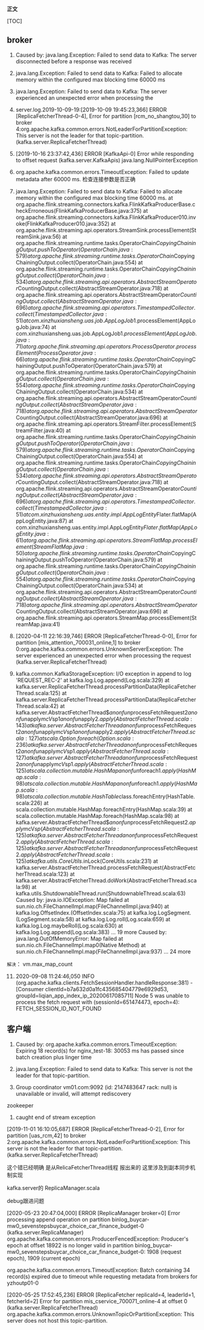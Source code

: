 **正文**

[TOC]


## broker

1. Caused by: java.lang.Exception: Failed to send data to Kafka: The server disconnected before a response was received



2. java.lang.Exception: Failed to send data to Kafka: Failed to allocate memory within the configured max blocking time 60000 ms



3. java.lang.Exception: Failed to send data to Kafka: The server experienced an unexpected error when processing the 
   


4. server.log.2019-10-09-19:[2019-10-09 19:45:23,366] ERROR [ReplicaFetcherThread-0-4], Error for partition [rcm_no_shangtou,30] to broker 4:org.apache.kafka.common.errors.NotLeaderForPartitionException: This server is not the leader for that topic-partition. (kafka.server.ReplicaFetcherThread)


5. [2019-10-16 23:37:42,436] ERROR [KafkaApi-0] Error while responding to offset request (kafka.server.KafkaApis)
java.lang.NullPointerException



7. org.apache.kafka.common.errors.TimeoutException: Failed to update metadata after 60000 ms.
   检查连接参数是否正确


8. java.lang.Exception: Failed to send data to Kafka: Failed to allocate memory within the configured max blocking time 60000 ms.
  at org.apache.flink.streaming.connectors.kafka.FlinkKafkaProducerBase.checkErroneous(FlinkKafkaProducerBase.java:375)
  at org.apache.flink.streaming.connectors.kafka.FlinkKafkaProducer010.invoke(FlinkKafkaProducer010.java:352)
  at org.apache.flink.streaming.api.operators.StreamSink.processElement(StreamSink.java:56)
  at org.apache.flink.streaming.runtime.tasks.OperatorChain$CopyingChainingOutput.pushToOperator(OperatorChain.java:579)
  at org.apache.flink.streaming.runtime.tasks.OperatorChain$CopyingChainingOutput.collect(OperatorChain.java:554)
  at org.apache.flink.streaming.runtime.tasks.OperatorChain$CopyingChainingOutput.collect(OperatorChain.java:534)
  at org.apache.flink.streaming.api.operators.AbstractStreamOperator$CountingOutput.collect(AbstractStreamOperator.java:718)
  at org.apache.flink.streaming.api.operators.AbstractStreamOperator$CountingOutput.collect(AbstractStreamOperator.java:696)
  at org.apache.flink.streaming.api.operators.TimestampedCollector.collect(TimestampedCollector.java:51)
  at com.xinzhuxiansheng.uas.job.AppLogJob$1.processElement(AppLogJob.java:74)
  at com.xinzhuxiansheng.uas.job.AppLogJob$1.processElement(AppLogJob.java:71)
  at org.apache.flink.streaming.api.operators.ProcessOperator.processElement(ProcessOperator.java:66)
  at org.apache.flink.streaming.runtime.tasks.OperatorChain$CopyingChainingOutput.pushToOperator(OperatorChain.java:579)
  at org.apache.flink.streaming.runtime.tasks.OperatorChain$CopyingChainingOutput.collect(OperatorChain.java:554)
  at org.apache.flink.streaming.runtime.tasks.OperatorChain$CopyingChainingOutput.collect(OperatorChain.java:534)
  at org.apache.flink.streaming.api.operators.AbstractStreamOperator$CountingOutput.collect(AbstractStreamOperator.java:718)
  at org.apache.flink.streaming.api.operators.AbstractStreamOperator$CountingOutput.collect(AbstractStreamOperator.java:696)
  at org.apache.flink.streaming.api.operators.StreamFilter.processElement(StreamFilter.java:40)
  at org.apache.flink.streaming.runtime.tasks.OperatorChain$CopyingChainingOutput.pushToOperator(OperatorChain.java:579)
  at org.apache.flink.streaming.runtime.tasks.OperatorChain$CopyingChainingOutput.collect(OperatorChain.java:554)
  at org.apache.flink.streaming.runtime.tasks.OperatorChain$CopyingChainingOutput.collect(OperatorChain.java:534)
  at org.apache.flink.streaming.api.operators.AbstractStreamOperator$CountingOutput.collect(AbstractStreamOperator.java:718)
  at org.apache.flink.streaming.api.operators.AbstractStreamOperator$CountingOutput.collect(AbstractStreamOperator.java:696)
  at org.apache.flink.streaming.api.operators.TimestampedCollector.collect(TimestampedCollector.java:51)
  at com.xinzhuxiansheng.uas.entity.impl.AppLogEntity$Flater.flatMap(AppLogEntity.java:87)
  at com.xinzhuxiansheng.uas.entity.impl.AppLogEntity$Flater.flatMap(AppLogEntity.java:61)
  at org.apache.flink.streaming.api.operators.StreamFlatMap.processElement(StreamFlatMap.java:50)
  at org.apache.flink.streaming.runtime.tasks.OperatorChain$CopyingChainingOutput.pushToOperator(OperatorChain.java:579)
  at org.apache.flink.streaming.runtime.tasks.OperatorChain$CopyingChainingOutput.collect(OperatorChain.java:554)
  at org.apache.flink.streaming.runtime.tasks.OperatorChain$CopyingChainingOutput.collect(OperatorChain.java:534)
  at org.apache.flink.streaming.api.operators.AbstractStreamOperator$CountingOutput.collect(AbstractStreamOperator.java:718)
  at org.apache.flink.streaming.api.operators.AbstractStreamOperator$CountingOutput.collect(AbstractStreamOperator.java:696)
  at org.apache.flink.streaming.api.operators.StreamMap.processElement(StreamMap.java:41)


9. [2020-04-11 22:16:39,746] ERROR [ReplicaFetcherThread-0-0], Error for partition [mis_attention_700031_online,1] to broker 0:org.apache.kafka.common.errors.UnknownServerException: The server experienced an unexpected error when processing the request (kafka.server.ReplicaFetcherThread)

10. kafka.common.KafkaStorageException: I/O exception in append to log 'REQUEST_REC-2'
	at kafka.log.Log.append(Log.scala:329)
	at kafka.server.ReplicaFetcherThread.processPartitionData(ReplicaFetcherThread.scala:125)
	at kafka.server.ReplicaFetcherThread.processPartitionData(ReplicaFetcherThread.scala:42)
	at kafka.server.AbstractFetcherThread$$anonfun$processFetchRequest$2$$anonfun$apply$mcV$sp$1$$anonfun$apply$2.apply(AbstractFetcherThread.scala:143)
	at kafka.server.AbstractFetcherThread$$anonfun$processFetchRequest$2$$anonfun$apply$mcV$sp$1$$anonfun$apply$2.apply(AbstractFetcherThread.scala:127)
	at scala.Option.foreach(Option.scala:236)
	at kafka.server.AbstractFetcherThread$$anonfun$processFetchRequest$2$$anonfun$apply$mcV$sp$1.apply(AbstractFetcherThread.scala:127)
	at kafka.server.AbstractFetcherThread$$anonfun$processFetchRequest$2$$anonfun$apply$mcV$sp$1.apply(AbstractFetcherThread.scala:125)
	at scala.collection.mutable.HashMap$$anonfun$foreach$1.apply(HashMap.scala:98)
	at scala.collection.mutable.HashMap$$anonfun$foreach$1.apply(HashMap.scala:98)
	at scala.collection.mutable.HashTable$class.foreachEntry(HashTable.scala:226)
	at scala.collection.mutable.HashMap.foreachEntry(HashMap.scala:39)
	at scala.collection.mutable.HashMap.foreach(HashMap.scala:98)
	at kafka.server.AbstractFetcherThread$$anonfun$processFetchRequest$2.apply$mcV$sp(AbstractFetcherThread.scala:125)
	at kafka.server.AbstractFetcherThread$$anonfun$processFetchRequest$2.apply(AbstractFetcherThread.scala:125)
	at kafka.server.AbstractFetcherThread$$anonfun$processFetchRequest$2.apply(AbstractFetcherThread.scala:125)
	at kafka.utils.CoreUtils$.inLock(CoreUtils.scala:231)
	at kafka.server.AbstractFetcherThread.processFetchRequest(AbstractFetcherThread.scala:123)
	at kafka.server.AbstractFetcherThread.doWork(AbstractFetcherThread.scala:98)
	at kafka.utils.ShutdownableThread.run(ShutdownableThread.scala:63)
Caused by: java.io.IOException: Map failed
	at sun.nio.ch.FileChannelImpl.map(FileChannelImpl.java:940)
	at kafka.log.OffsetIndex.<init>(OffsetIndex.scala:75)
	at kafka.log.LogSegment.<init>(LogSegment.scala:58)
	at kafka.log.Log.roll(Log.scala:659)
	at kafka.log.Log.maybeRoll(Log.scala:630)
	at kafka.log.Log.append(Log.scala:383)
	... 19 more
Caused by: java.lang.OutOfMemoryError: Map failed
	at sun.nio.ch.FileChannelImpl.map0(Native Method)
	at sun.nio.ch.FileChannelImpl.map(FileChannelImpl.java:937)
	... 24 more

`解决`： vm.max_map_count


11. 2020-09-08 11:24:46,050                           INFO (org.apache.kafka.clients.FetchSessionHandler.handleResponse:381) - [Consumer clientId=b7a632d0a1fc435685404779e6929d53, groupId=liqian_app_index_ip_20200617085711] Node 5 was unable to process the fetch request with (sessionId=651474473, epoch=4): FETCH_SESSION_ID_NOT_FOUND




## 客户端
1. Caused by: org.apache.kafka.common.errors.TimeoutException: Expiring 18 record(s) for nginx_test-18: 30053 ms has passed since batch creation plus linger time

2. java.lang.Exception: Failed to send data to Kafka: This server is not the leader for that topic-partition.


3. Group coordinator vm01.com:9092 (id: 2147483647 rack: null) is unavailable or invalid, will attempt rediscovery





zookeeper


1. caught end of stream exception






[2019-11-01 16:10:05,687] ERROR [ReplicaFetcherThread-0-2], Error for partition [uas_rcm,42] to broker 2:org.apache.kafka.common.errors.NotLeaderForPartitionException: This server is not the leader for that topic-partition. (kafka.server.ReplicaFetcherThread)

这个错已经明确 是从RelicaFetcherThread线程 报出来的
这里涉及到副本同步机制实现

kafka.server的 ReplicaManager.scala






debug跟进问题


[2020-05-23 20:47:04,000] ERROR [ReplicaManager broker=0] Error processing append operation on partition binlog_buycar-mw0_sevenstepsbuycar_choice_car_finance_budget-0 (kafka.server.ReplicaManager)
org.apache.kafka.common.errors.ProducerFencedException: Producer's epoch at offset 18922 is no longer valid in partition binlog_buycar-mw0_sevenstepsbuycar_choice_car_finance_budget-0: 1908 (request epoch), 1909 (current epoch)





org.apache.kafka.common.errors.TimeoutException: Batch containing 34 record(s) expired due to timeout while requesting metadata from brokers for yzhoutp01-0



[2020-05-25 17:52:45,236] ERROR [ReplicaFetcher replicaId=4, leaderId=1, fetcherId=2] Error for partition mis_cservice_700071_online-4 at offset 0 (kafka.server.ReplicaFetcherThread)
org.apache.kafka.common.errors.UnknownTopicOrPartitionException: This server does not host this topic-partition.